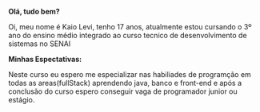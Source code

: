 **Olá, tudo bem?**

Oi, meu nome é Kaio Levi, tenho 17 anos, atualmente estou cursando o 3º ano do ensino médio integrado ao curso tecnico de desenvolvimento de sistemas no SENAI 

**Minhas Espectativas:**

Neste curso eu espero me especializar nas habiliades de programção em todas as areas(fullStack) aprendendo java, banco e front-end e após a conclusão do curso espero conseguir vaga de programador junior ou estágio. 
